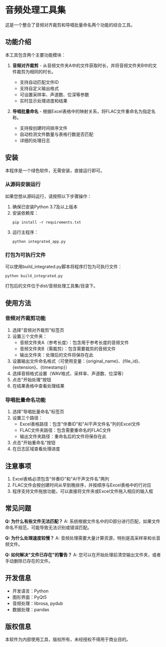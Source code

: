 # 音频处理工具集

这是一个整合了音频对齐裁剪和导唱批量命名两个功能的综合工具。

## 功能介绍

本工具包含两个主要功能模块：

1. **音频对齐裁剪** - 从音频文件夹A中的文件获取时长，并将音频文件夹B中的文件裁剪为相同的时长。
   - 支持自动匹配文件ID
   - 支持自定义输出格式
   - 可设置采样率、声道数、位深等参数
   - 实时显示处理进度和结果

2. **导唱批量命名** - 根据Excel表格中的映射关系，将FLAC文件重命名为指定名称。
   - 支持按创建时间排序文件
   - 自动检测文件数量与表格行数是否匹配
   - 详细的处理日志

## 安装

本程序是一个绿色软件，无需安装，直接运行即可。

### 从源码安装运行

如果您想从源码运行，请按照以下步骤操作：

1. 确保已安装Python 3.7及以上版本
2. 安装依赖库：
   ```
   pip install -r requirements.txt
   ```
3. 运行主程序：
   ```
   python integrated_app.py
   ```

### 打包为可执行文件

可以使用build_integrated.py脚本将程序打包为可执行文件：

```
python build_integrated.py
```

打包后的文件位于dist/音频处理工具集/目录下。

## 使用方法

### 音频对齐裁剪功能

1. 选择"音频对齐裁剪"标签页
2. 设置三个文件夹：
   - 音频文件夹A（参考长度）：包含用于参考长度的音频文件
   - 音频文件夹B（需裁剪）：包含需要裁剪的音频文件
   - 输出文件夹：处理后的文件将保存在此
3. 设置输出文件命名格式（可使用变量：{original_name}、{file_id}、{extension}、{timestamp}）
4. 选择音频格式设置（WAV格式、采样率、声道数、位深等）
5. 点击"开始处理"按钮
6. 在结果表格中查看处理结果

### 导唱批量命名功能

1. 选择"导唱批量命名"标签页
2. 设置三个路径：
   - Excel表格路径：包含"伴奏ID"和"AI干声文件名"列的Excel文件
   - FLAC文件夹路径：包含需要重命名的FLAC文件
   - 输出文件夹路径：重命名后的文件将保存在此
3. 点击"开始重命名"按钮
4. 在日志区域查看处理进度

## 注意事项

1. Excel表格必须包含"伴奏ID"和"AI干声文件名"两列
2. FLAC文件会按创建时间从早到晚排序，并按顺序与Excel表格中的行对应
3. 程序支持文件拖放功能，可以直接将文件夹或Excel文件拖入相应的输入框

## 常见问题

**Q: 为什么有些文件无法匹配？**
A: 系统根据文件名中的ID部分进行匹配，如果文件命名不规范，可能导致无法识别或错误匹配。

**Q: 为什么处理速度较慢？**
A: 音频处理需要大量计算资源，特别是高采样率和长音频文件。

**Q: 如何解决"文件已存在"的警告？**
A: 您可以在开始处理前清空输出文件夹，或者手动删除已存在的文件。

## 开发信息

- 开发语言：Python
- 图形界面：PyQt5
- 音频处理：librosa, pydub
- 数据处理：pandas

## 版权信息

本软件为内部使用工具，版权所有，未经授权不得用于商业目的。 